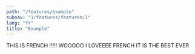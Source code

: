 ```yaml
---
path: "/features/example"
subnav: "1/features/features/1"
lang: "fr"
title: "Example"
---
```



THIS IS FRENCH !!!!! WOOOOO I LOVEEEE FRENCH IT IS THE BEST EVER